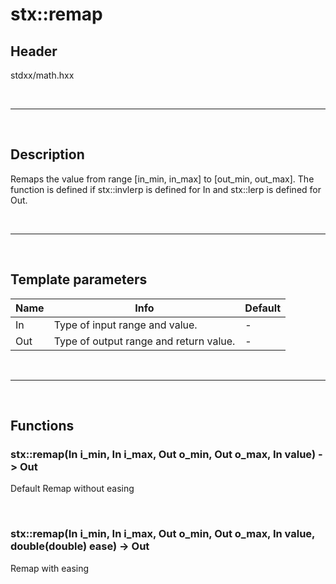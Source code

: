 # stx::remap

## Header
stdxx/math.hxx

<br>

---

<br>

## Description

Remaps the value from range [in_min, in_max] to [out_min, out_max].
The function is defined if stx::invlerp is defined for In and stx::lerp is defined for Out.

<br>

---

<br>

## Template parameters

| Name | Info                                   | Default |
| ---- | -------------------------------------- | ------- |
| In   | Type of input range and value.         | -       |
| Out  | Type of output range and return value. | -       |


<br>

---

<br>

## Functions

### stx::remap(In i_min, In i_max, Out o_min, Out o_max, In value) -> Out

Default Remap without easing

<br>

### stx::remap(In i_min, In i_max, Out o_min, Out o_max, In value, double(double) ease) -> Out

Remap with easing

<br>
